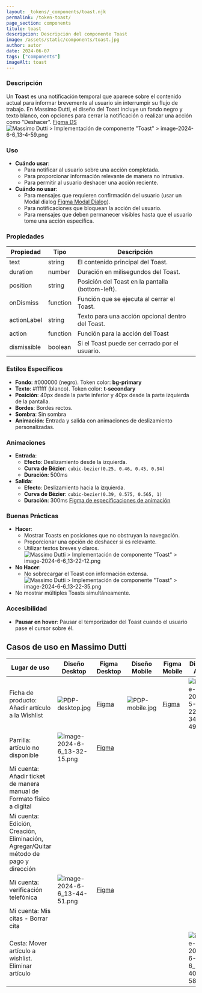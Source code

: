 ```yaml
---
layout: _tokens/_components/toast.njk
permalink: /token-toast/
page_section: components
titulo: toast
descripcion: Descripción del componente Toast
image: /assets/static/components/toast.jpg
author: autor
date: 2024-06-07 
tags: ["components"]
imageAlt: toast
---
```


### Descripción
Un **Toast** es una notificación temporal que aparece sobre el contenido actual para informar brevemente al usuario sin interrumpir su flujo de trabajo. En Massimo Dutti, el diseño del Toast incluye un fondo negro y texto blanco, con opciones para cerrar la notificación o realizar una acción como "Deshacer". [Figma DS](https://www.figma.com/design/wVoW0EaNl1c7Mn7VBEuSGQ/DESIGN-SYSTEM-2024?node-id=1005-90032&t=MAQx0HVQE6zJp7Pv-11)
![Massimo Dutti > Implementación de componente "Toast" > image-2024-6-6_13-4-59.png](https://axinic.central.inditex.grp/confluence/download/attachments/722808570/image-2024-6-6_13-4-59.png?version=1&modificationDate=1717671900000&api=v2)
### Uso
- **Cuándo usar**:
  - Para notificar al usuario sobre una acción completada.
  - Para proporcionar información relevante de manera no intrusiva.
  - Para permitir al usuario deshacer una acción reciente.
- **Cuándo no usar**:
  - Para mensajes que requieren confirmación del usuario (usar un Modal dialog [Figma Modal Dialog](https://www.figma.com/design/wVoW0EaNl1c7Mn7VBEuSGQ/DESIGN-SYSTEM-2024?node-id=4166-176635&t=MAQx0HVQE6zJp7Pv-11)).
  - Para notificaciones que bloquean la acción del usuario.
  - Para mensajes que deben permanecer visibles hasta que el usuario tome una acción específica.
### Propiedades
| Propiedad   | Tipo     | Descripción                                      |
| ----------- | -------- | ------------------------------------------------ |
| text        | string   | El contenido principal del Toast.                |
| duration    | number   | Duración en milisegundos del Toast.              |
| position    | string   | Posición del Toast en la pantalla (bottom-left). |
| onDismiss   | function | Función que se ejecuta al cerrar el Toast.       |
| actionLabel | string   | Texto para una acción opcional dentro del Toast. |
| action      | function | Función para la acción del Toast                 |
| dismissible | boolean  | Si el Toast puede ser cerrado por el usuario.    |
### Estilos Específicos
- **Fondo**: #000000 (negro). Token color: **bg-primary**
- **Texto**: #ffffff (blanco). Token color: **t-secondary**
- **Posición**: 40px desde la parte inferior y 40px desde la parte izquierda de la pantalla.
- **Bordes**: Bordes rectos.
- **Sombra**: Sin sombra
- **Animación**: Entrada y salida con animaciones de deslizamiento personalizadas.
### Animaciones
- **Entrada**:
  - **Efecto**: Deslizamiento desde la izquierda.
  - **Curva de Bézier**: `cubic-bezier(0.25, 0.46, 0.45, 0.94)`
  - **Duración**: 500ms
- **Salida**:
  - **Efecto**: Deslizamiento hacia la izquierda.
  - **Curva de Bézier**: `cubic-bezier(0.39, 0.575, 0.565, 1)`
  - **Duración**: 300ms
[Figma de especificaciones de animación](https://www.figma.com/design/M0IBNryaGIhjMrmtPKgL8M/NUEVA-WEB?node-id=6372-321005&t=oyB5xzeTHdGU0B23-11)
### Buenas Prácticas
- **Hacer**:
  - Mostrar Toasts en posiciones que no obstruyan la navegación.
  - Proporcionar una opción de deshacer si es relevante.
  - Utilizar textos breves y claros.
![Massimo Dutti > Implementación de componente "Toast" > image-2024-6-6_13-22-12.png](https://axinic.central.inditex.grp/confluence/download/attachments/722808570/image-2024-6-6_13-22-12.png?version=1&modificationDate=1717672932000&api=v2)
- **No Hacer**:
  - No sobrecargar el Toast con información extensa.
![Massimo Dutti > Implementación de componente "Toast" > image-2024-6-6_13-22-35.png](https://axinic.central.inditex.grp/confluence/download/attachments/722808570/image-2024-6-6_13-22-35.png?version=1&modificationDate=1717672955000&api=v2)
- No mostrar múltiples Toasts simultáneamente.
### Accesibilidad
- **Pausar en hover**: Pausar el temporizador del Toast cuando el usuario pase el cursor sobre él.
## Casos de uso en Massimo Dutti
| Lugar de uso                                                                         | Diseño Desktop                                                                                                                                                                           | Figma Desktop                                                                                                                                | Diseño Mobile                                                                                                                                                  | Figma Mobile                                                                                                                                   | Diseño App                                                                                                                                                                                 | Figma APP                                                                                         |
| ------------------------------------------------------------------------------------ | ---------------------------------------------------------------------------------------------------------------------------------------------------------------------------------------- | -------------------------------------------------------------------------------------------------------------------------------------------- | -------------------------------------------------------------------------------------------------------------------------------------------------------------- | ---------------------------------------------------------------------------------------------------------------------------------------------- | ------------------------------------------------------------------------------------------------------------------------------------------------------------------------------------------ | ------------------------------------------------------------------------------------------------- |
| Ficha de producto: Añadir artículo a la Wishlist                                     | ![PDP-desktop.jpg](https://axinic.central.inditex.grp/confluence/download/attachments/722808570/PDP-desktop.jpg?version=1&modificationDate=1712835710000&api=v2)                         | [Figma](https://www.figma.com/file/xYGku5vnVOvgjfYYQtPfC3/Tribu-Comercial?type=design&node-id=9981%3A46836&mode=design&t=vCrPNSqPuCs2Fltw-1) | ![PDP-mobile.jpg](https://axinic.central.inditex.grp/confluence/download/attachments/722808570/PDP-mobile.jpg?version=1&modificationDate=1712835710000&api=v2) | [Figma](https://www.figma.com/file/xYGku5vnVOvgjfYYQtPfC3/Tribu-Comercial?type=design&node-id=10834%3A161241&mode=design&t=vCrPNSqPuCs2Fltw-1) | ![image-2024-5-22_17-34-49.png](https://axinic.central.inditex.grp/confluence/download/attachments/722808570/image-2024-5-22_17-34-49.png?version=1&modificationDate=1716392089000&api=v2) |                                                                                                   |
| Parrilla: artículo no disponible                                                     | ![image-2024-6-6_13-32-15.png](https://axinic.central.inditex.grp/confluence/download/attachments/722808570/image-2024-6-6_13-32-15.png?version=1&modificationDate=1717673535000&api=v2) | [Figma](https://www.figma.com/design/Nopfo8MlNrddoUxtsU5rEV/PARRILLAS?node-id=11294-204837&t=i0hLBLscYotufS3T-11)                            |                                                                                                                                                                |                                                                                                                                                |                                                                                                                                                                                            |                                                                                                   |
| Mi cuenta: Añadir ticket de manera manual de Formato físico a digital                |                                                                                                                                                                                          |                                                                                                                                              |                                                                                                                                                                |                                                                                                                                                |                                                                                                                                                                                            |                                                                                                   |
| Mi cuenta: Edición, Creación, Eliminación, Agregar/Quitar método de pago y dirección |                                                                                                                                                                                          |                                                                                                                                              |                                                                                                                                                                |                                                                                                                                                |                                                                                                                                                                                            |                                                                                                   |
| Mi cuenta: verificación telefónica                                                   | ![image-2024-6-6_13-44-51.png](https://axinic.central.inditex.grp/confluence/download/attachments/722808570/image-2024-6-6_13-44-51.png?version=1&modificationDate=1717674292000&api=v2) | [Figma](https://www.figma.com/design/9ybsyprDz7VILrHkrg7XPT/Tribu-CRM?node-id=8387-57474&t=5NzIm1s6O88nmG7Y-11)                              |                                                                                                                                                                |                                                                                                                                                |                                                                                                                                                                                            |
| Mi cuenta: Mis citas - Borrar cita                                                   |                                                                                                                                                                                          |                                                                                                                                              |                                                                                                                                                                |                                                                                                                                                |                                                                                                                                                                                            |                                                                                                   |
| Cesta: Mover artículo a wishlist. Eliminar artículo                                  |                                                                                                                                                                                          |                                                                                                                                              |                                                                                                                                                                |                                                                                                                                                | ![image-2024-6-6_13-40-58.png](https://axinic.central.inditex.grp/confluence/download/attachments/722808570/image-2024-6-6_13-40-58.png?version=1&modificationDate=1717674058000&api=v2)   | [Figma](https://www.figma.com/design/oIyIb7tRecI7HCgApz2buJ/Cesta-%2B-Check-out?node-id=19218-187 |